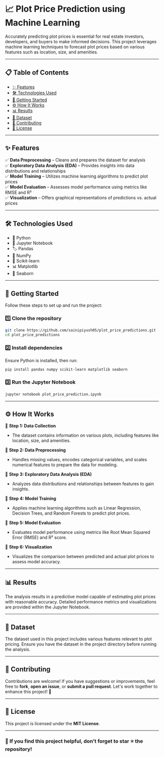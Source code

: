 # 📈 Plot Price Prediction using Machine Learning

Accurately predicting plot prices is essential for real estate investors, developers, and buyers to make informed decisions. This project leverages machine learning techniques to forecast plot prices based on various features such as location, size, and amenities.

-----

## 📋 Table of Contents

- [✨ Features](#-features)
- [🛠 Technologies Used](#-technologies-used)
- [🚀 Getting Started](#-getting-started)
- [⚙️ How It Works](#-how-it-works)
- [📊 Results](#-results)
- [📂 Dataset](#-dataset)
- [🤝 Contributing](#-contributing)
- [📜 License](#-license)

-----

## ✨ Features

✅ **Data Preprocessing** – Cleans and prepares the dataset for analysis  
✅ **Exploratory Data Analysis (EDA)** – Provides insights into data distributions and relationships  
✅ **Model Training** – Utilizes machine learning algorithms to predict plot prices  
✅ **Model Evaluation** – Assesses model performance using metrics like RMSE and R²  
✅ **Visualization** – Offers graphical representations of predictions vs. actual prices  

-----

## 🛠 Technologies Used

- 🐍 Python  
- 📒 Jupyter Notebook  
- 🏷️ Pandas  
- 🔢 NumPy  
- 🤖 Scikit-learn  
- 📊 Matplotlib  
- 🎨 Seaborn  

---

## 🚀 Getting Started  

Follow these steps to set up and run the project:  

### 1️⃣ Clone the repository  
```bash
git clone https://github.com/sainipiyush05/plot_price_predictions.git
cd plot_price_predictions
```

### 2️⃣ Install dependencies  
Ensure Python is installed, then run:  
```bash
pip install pandas numpy scikit-learn matplotlib seaborn
```

### 3️⃣ Run the Jupyter Notebook  
```bash
jupyter notebook plot_price_prediction.ipynb
```

---

## ⚙️ How It Works  

📌 **Step 1: Data Collection**  
- The dataset contains information on various plots, including features like location, size, and amenities.  

📌 **Step 2: Data Preprocessing**  
- Handles missing values, encodes categorical variables, and scales numerical features to prepare the data for modeling.  

📌 **Step 3: Exploratory Data Analysis (EDA)**  
- Analyzes data distributions and relationships between features to gain insights.  

📌 **Step 4: Model Training**  
- Applies machine learning algorithms such as Linear Regression, Decision Trees, and Random Forests to predict plot prices.  

📌 **Step 5: Model Evaluation**  
- Evaluates model performance using metrics like Root Mean Squared Error (RMSE) and R² score.  

📌 **Step 6: Visualization**  
- Visualizes the comparison between predicted and actual plot prices to assess model accuracy.  

---

## 📊 Results  

The analysis results in a predictive model capable of estimating plot prices with reasonable accuracy. Detailed performance metrics and visualizations are provided within the Jupyter Notebook.  

---

## 📂 Dataset  

The dataset used in this project includes various features relevant to plot pricing. Ensure you have the dataset in the project directory before running the analysis.  

---

## 🤝 Contributing  

Contributions are welcome! If you have suggestions or improvements, feel free to **fork**, **open an issue**, or **submit a pull request**. Let's work together to enhance this project! 🚀  

---

## 📜 License  

This project is licensed under the **MIT License**.  

---

### 🌟 If you find this project helpful, don't forget to **star ⭐ the repository!**  
